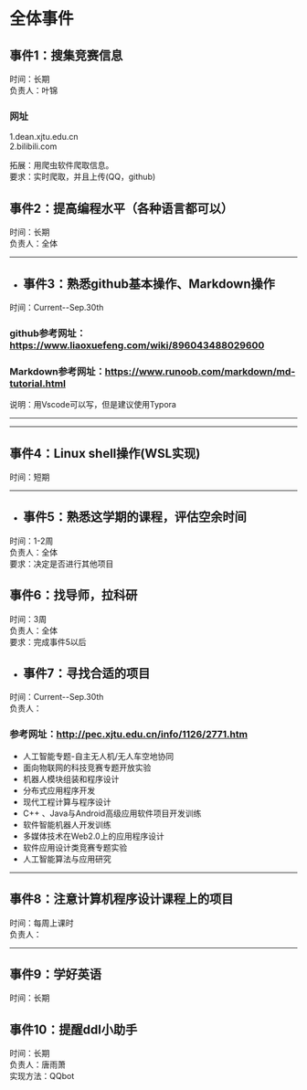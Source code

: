 # 全体事件
## 事件1：搜集竞赛信息
时间：长期  
负责人：叶锦
### 网址
1.dean.xjtu.edu.cn  
2.bilibili.com


拓展：用爬虫软件爬取信息。  
要求：实时爬取，并且上传(QQ，github)  

## 事件2：提高编程水平（各种语言都可以）
时间：长期  
负责人：全体  


***
* ## 事件3：熟悉github基本操作、Markdown操作
时间：Current--Sep.30th  
### github参考网址：https://www.liaoxuefeng.com/wiki/896043488029600
### Markdown参考网址：https://www.runoob.com/markdown/md-tutorial.html
说明：用Vscode可以写，但是建议使用Typora  
***


***
## 事件4：Linux shell操作(WSL实现)
时间：短期  
***



* ## 事件5：熟悉这学期的课程，评估空余时间
时间：1-2周  
负责人：全体  
要求：决定是否进行其他项目  


## 事件6：找导师，拉科研
时间：3周  
负责人：全体  
要求：完成事件5以后  

* ## 事件7：寻找合适的项目
时间：Current--Sep.30th  
负责人：  
### 参考网址：http://pec.xjtu.edu.cn/info/1126/2771.htm
* 人工智能专题-自主无人机/无人车空地协同
* 面向物联网的科技竞赛专题开放实验
* 机器人模块组装和程序设计
* 分布式应用程序开发
* 现代工程计算与程序设计
* C++ 、Java与Android高级应用软件项目开发训练
* 软件智能机器人开发训练
* 多媒体技术在Web2.0上的应用程序设计
* 软件应用设计类竞赛专题实验
* 人工智能算法与应用研究
 


***
## 事件8：注意计算机程序设计课程上的项目
时间：每周上课时  
负责人：  
***


## 事件9：学好英语
时间：长期  


## 事件10：提醒ddl小助手
时间：长期  
负责人：唐雨萧  
实现方法：QQbot  